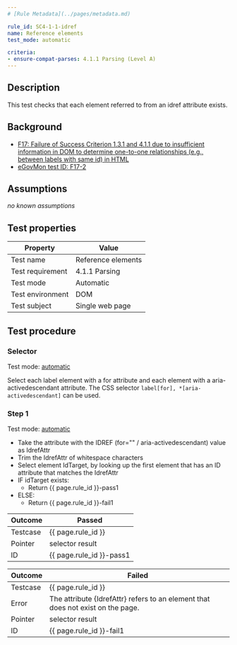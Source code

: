 ```yaml
---
# [Rule Metadata](../pages/metadata.md)

rule_id: SC4-1-1-idref
name: Reference elements
test_mode: automatic

criteria:
- ensure-compat-parses: 4.1.1 Parsing (Level A)
---
```


## Description

This test checks that each element referred to from an idref attribute exists.

## Background

- [F17: Failure of Success Criterion 1.3.1 and 4.1.1 due to insufficient information in DOM to determine one-to-one relationships (e.g., between labels with same id) in HTML](http://www.w3.org/TR/2014/NOTE-WCAG20-TECHS-20140311/F17)
- [eGovMon test ID: F17-2](http://wiki.egovmon.no/wiki/SC4.1.1#Element_with_.40for)

## Assumptions

*no known assumptions*

## Test properties

| Property          | Value
|-------------------|----
| Test name         | Reference elements
| Test requirement  | 4.1.1 Parsing
| Test mode         | Automatic
| Test environment  | DOM
| Test subject      | Single web page

## Test procedure

### Selector

Test mode: [automatic][AUTO]

Select each label element with a for attribute and each element with a aria-activedescendant attribute. The CSS selector `label[for], *[aria-activedescendant]` can be used.

### Step 1

Test mode: [automatic][AUTO]

- Take the attribute with the IDREF (for="" / aria-activedescendant) value as IdrefAttr
- Trim the IdrefAttr of whitespace characters
- Select element IdTarget, by looking up the first element that has an ID attribute that matches the IdrefAttr
- IF idTarget exists:
  - Return {{ page.rule_id }}-pass1
- ELSE:
  - Return {{ page.rule_id }}-fail1

| Outcome  | Passed
|----------|-----
| Testcase | {{ page.rule_id }}
| Pointer  | selector result
| ID       | {{ page.rule_id }}-pass1

| Outcome  | Failed
|----------|-----
| Testcase | {{ page.rule_id }}
| Error    | The attribute {IdrefAttr} refers to an element that does not exist on the page.
| Pointer  | selector result
| ID       | {{ page.rule_id }}-fail1

[AUTO]: ../pages/test-modes.html#automatic
[MANUAL]: ../pages/test-modes.html#manual